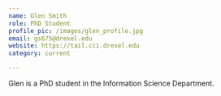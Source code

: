 ```yaml
---
name: Glen Smith
role: PhD Student
profile_pic: /images/glen_profile.jpg
email: gs675@drexel.edu
website: https://tail.cci.drexel.edu
category: current

---
```


Glen is a PhD student in the Information Science Department.
